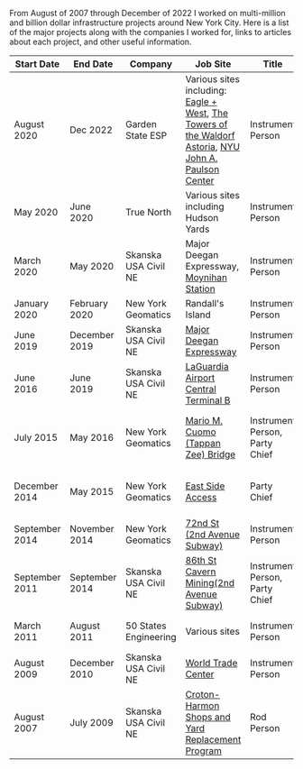 
From August of 2007 through December of 2022 I worked on multi-million and billion dollar infrastructure projects around New York City. Here is a list of the major projects along with the companies I worked for, links to articles about each project, and other useful information. 

| Start Date | End Date | Company | Job Site | Title | Equipment |
| --- | --- | --- | --- | --- | --- |
| August 2020 | Dec 2022 | Garden State ESP | Various sites including: [Eagle + West](https://www.oma.com/projects/greenpoint-landing-eagle-west), [The Towers of the Waldorf Astoria](https://www.forbes.com/sites/michellegross/2024/12/03/new-york-citys-iconic-waldorf-astoria-officially-reopens-this-spring/?), [NYU John A. Paulson Center](https://newyorkyimby.com/2023/01/john-a-paulson-center-completes-construction-at-181-mercer-street-in-greenwich-village-manhattan.html)| Instrument Person | Leica, GPS, Scanners |
| May 2020 |June 2020 | True North |Various sites including Hudson Yards | Instrument Person 
| March 2020 |May 2020 | Skanska USA Civil NE | Major Deegan Expressway, [Moynihan Station](https://esd.ny.gov/moynihan-train-hall) | Instrument Person | Leica TS15, Viva, GPS |
| January 2020 |February 2020 | New York Geomatics | Randall's Island | Instrument Person | Leica |
| June 2019 | December 2019 | Skanska USA Civil NE | [Major Deegan Expressway](https://www.usa.skanska.com/who-we-are/media/press-releases/239706/Skanska-reconstructs-major-interchange-in-New-York-City%2C-USA%2C-for-USD-290-M%2C-about-SEK-2.7-billion) | Instrument Person | Leica TS15, Viva, GPS |
| June 2016 | June 2019 | Skanska USA Civil NE | [LaGuardia Airport Central Terminal B](https://www.anewlga.com/about-the-project/)| Instrument Person | Leica TS16, Captivatae, GPS |
| July 2015 | May 2016 | New York Geomatics | [Mario M. Cuomo (Tappan Zee) Bridge](https://www.hdrinc.com/portfolio/governor-mario-m-cuomo-bridge-tappan-zee-bridge-replacement) | Instrument Person, Party Chief | Trimble, Leica TS15, Captivate, GPS |
| December 2014 | May 2015 | New York Geomatics | [East Side Access](https://new.mta.info/project/east-side-access) | Party Chief | Leica TS15, Road Runner |
| September 2014 | November 2014 | New York Geomatics | [72nd St (2nd Avenue Subway)](https://www.usa.skanska.com/what-we-deliver/projects/57109/Second-Avenue-Subway) | Instrument Person| Trimble |
| September 2011 | September 2014 | Skanska USA Civil NE | [86th St Cavern Mining(2nd Avenue Subway)](https://aecom.com/projects/second-avenue-subway-phase-one/) | Instrument Person, Party Chief | Leica TS15, TMS Software, scanner|
| March 2011 | August 2011 | 50 States Engineering | Various sites | Instrument Person | first time using scanner |
| August 2009 | December 2010 | Skanska USA Civil NE | [World Trade Center](https://www.officialworldtradecenter.com/en/local.html) | Instrument Person | Leica|
| August 2007 | July 2009  | Skanska USA Civil NE | [Croton-Harmon Shops and Yard Replacement Program](https://westfaironline.com/combined/mta-completes-improvements-at-harmon-shop-at-croton-on-hudson-cost-1-1b/) | Rod Person | Trimble, GPS |
